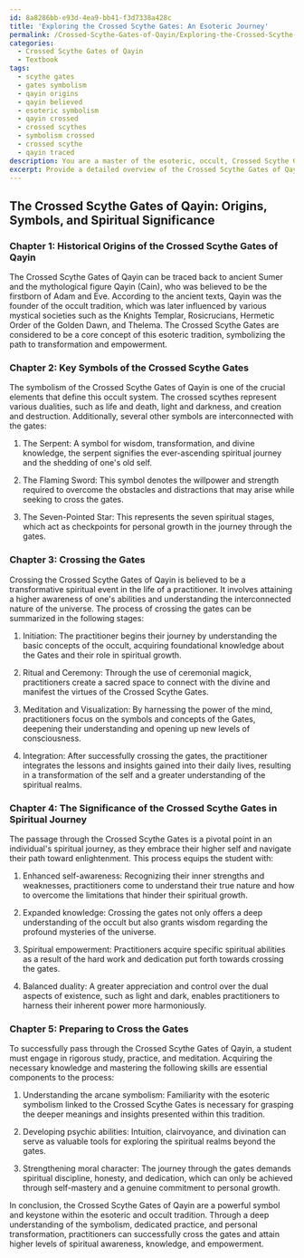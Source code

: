```yaml
---
id: 8a8286bb-e93d-4ea9-bb41-f3d7338a428c
title: 'Exploring the Crossed Scythe Gates: An Esoteric Journey'
permalink: /Crossed-Scythe-Gates-of-Qayin/Exploring-the-Crossed-Scythe-Gates-An-Esoteric-Journey/
categories:
  - Crossed Scythe Gates of Qayin
  - Textbook
tags:
  - scythe gates
  - gates symbolism
  - qayin origins
  - qayin believed
  - esoteric symbolism
  - qayin crossed
  - crossed scythes
  - symbolism crossed
  - crossed scythe
  - qayin traced
description: You are a master of the esoteric, occult, Crossed Scythe Gates of Qayin and education, you have written many textbooks on the subject in ways that provide students with rich and deep understanding of the subject. You are being asked to write textbook-like sections on a topic and you do it with full context, explainability, and reliability in accuracy to the true facts of the topic at hand, in a textbook style that a student would easily be able to learn from, in a rich, engaging, and contextual way. Always include relevant context (such as formulas and history), related concepts, and in a way that someone can gain deep insights from.
excerpt: Provide a detailed overview of the Crossed Scythe Gates of Qayin as a core concept within this esoteric and occult system, elaborating on its historical origins, key related symbols, and the process of crossing the gates. Additionally, explain the significance of these gates in practitioners' spiritual journey, highlighting the skills and knowledge required for a student to successfully pass through the gates and attain higher levels of understanding.
---
```


## The Crossed Scythe Gates of Qayin: Origins, Symbols, and Spiritual Significance

### Chapter 1: Historical Origins of the Crossed Scythe Gates of Qayin

The Crossed Scythe Gates of Qayin can be traced back to ancient Sumer and the mythological figure Qayin (Cain), who was believed to be the firstborn of Adam and Eve. According to the ancient texts, Qayin was the founder of the occult tradition, which was later influenced by various mystical societies such as the Knights Templar, Rosicrucians, Hermetic Order of the Golden Dawn, and Thelema. The Crossed Scythe Gates are considered to be a core concept of this esoteric tradition, symbolizing the path to transformation and empowerment.

### Chapter 2: Key Symbols of the Crossed Scythe Gates

The symbolism of the Crossed Scythe Gates of Qayin is one of the crucial elements that define this occult system. The crossed scythes represent various dualities, such as life and death, light and darkness, and creation and destruction. Additionally, several other symbols are interconnected with the gates:

1. The Serpent: A symbol for wisdom, transformation, and divine knowledge, the serpent signifies the ever-ascending spiritual journey and the shedding of one's old self.

2. The Flaming Sword: This symbol denotes the willpower and strength required to overcome the obstacles and distractions that may arise while seeking to cross the gates.

3. The Seven-Pointed Star: This represents the seven spiritual stages, which act as checkpoints for personal growth in the journey through the gates.

### Chapter 3: Crossing the Gates

Crossing the Crossed Scythe Gates of Qayin is believed to be a transformative spiritual event in the life of a practitioner. It involves attaining a higher awareness of one's abilities and understanding the interconnected nature of the universe. The process of crossing the gates can be summarized in the following stages:

1. Initiation: The practitioner begins their journey by understanding the basic concepts of the occult, acquiring foundational knowledge about the Gates and their role in spiritual growth.

2. Ritual and Ceremony: Through the use of ceremonial magick, practitioners create a sacred space to connect with the divine and manifest the virtues of the Crossed Scythe Gates.

3. Meditation and Visualization: By harnessing the power of the mind, practitioners focus on the symbols and concepts of the Gates, deepening their understanding and opening up new levels of consciousness.

4. Integration: After successfully crossing the gates, the practitioner integrates the lessons and insights gained into their daily lives, resulting in a transformation of the self and a greater understanding of the spiritual realms.

### Chapter 4: The Significance of the Crossed Scythe Gates in Spiritual Journey

The passage through the Crossed Scythe Gates is a pivotal point in an individual's spiritual journey, as they embrace their higher self and navigate their path toward enlightenment. This process equips the student with:

1. Enhanced self-awareness: Recognizing their inner strengths and weaknesses, practitioners come to understand their true nature and how to overcome the limitations that hinder their spiritual growth.

2. Expanded knowledge: Crossing the gates not only offers a deep understanding of the occult but also grants wisdom regarding the profound mysteries of the universe.

3. Spiritual empowerment: Practitioners acquire specific spiritual abilities as a result of the hard work and dedication put forth towards crossing the gates.

4. Balanced duality: A greater appreciation and control over the dual aspects of existence, such as light and dark, enables practitioners to harness their inherent power more harmoniously.

### Chapter 5: Preparing to Cross the Gates

To successfully pass through the Crossed Scythe Gates of Qayin, a student must engage in rigorous study, practice, and meditation. Acquiring the necessary knowledge and mastering the following skills are essential components to the process:

1. Understanding the arcane symbolism: Familiarity with the esoteric symbolism linked to the Crossed Scythe Gates is necessary for grasping the deeper meanings and insights presented within this tradition.

2. Developing psychic abilities: Intuition, clairvoyance, and divination can serve as valuable tools for exploring the spiritual realms beyond the gates.

3. Strengthening moral character: The journey through the gates demands spiritual discipline, honesty, and dedication, which can only be achieved through self-mastery and a genuine commitment to personal growth.

In conclusion, the Crossed Scythe Gates of Qayin are a powerful symbol and keystone within the esoteric and occult tradition. Through a deep understanding of the symbolism, dedicated practice, and personal transformation, practitioners can successfully cross the gates and attain higher levels of spiritual awareness, knowledge, and empowerment.
